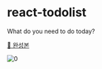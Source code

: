 # react-todolist

What do you need to do today?

[🔗 완성본](https://hhkim0729.github.io/react-todolist/)

![0](https://user-images.githubusercontent.com/72433681/129701425-bb1ada1c-c497-4760-ad9a-5373ca2f079e.gif)
